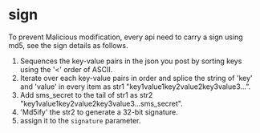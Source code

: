 # sign
To prevent Malicious modification, every api need to carry a sign using md5, see the sign details as follows.

1. Sequences the key-value pairs in the json you post by sorting keys using the '<' order of ASCII.
2. Iterate over each key-value pairs in order and splice the string of 'key' and 'value' in every item as str1 "key1value1key2value2key3value3...".
3. Add sms_secret to the tail of str1 as str2 "key1value1key2value2key3value3...sms_secret".
4. 'Md5ify' the str2 to generate a 32-bit signature.
5. assign it to the `signature` parameter.
